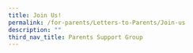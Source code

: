 ```yaml
---
title: Join Us!
permalink: /for-parents/Letters-to-Parents/Join-us
description: ""
third_nav_title: Parents Support Group
---
```


